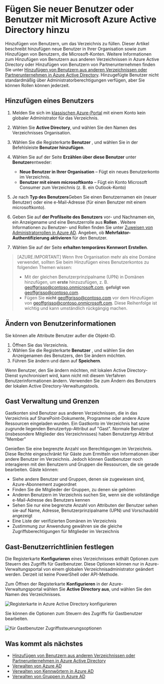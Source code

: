 <properties
    pageTitle="Hinzufügen neuer Benutzer zu Active Directory Azure | Microsoft Azure"
    description="Erläutert, wie neue Benutzer hinzufügen oder Ändern von Benutzerinformationen in Azure Active Directory."
    services="active-directory"
    documentationCenter=""
    authors="curtand"
    manager="femila"
    editor=""/>

<tags
    ms.service="active-directory"
    ms.workload="identity"
    ms.tgt_pltfrm="na"
    ms.devlang="na"
    ms.topic="get-started-article"
    ms.date="09/22/2016"
    ms.author="curtand"/>

# <a name="add-new-users--or-users-with-microsoft-accounts-to-azure-active-directory"></a>Fügen Sie neuer Benutzer oder Benutzer mit Microsoft Azure Active Directory hinzu

Hinzufügen von Benutzern, um das Verzeichnis zu füllen. Dieser Artikel beschreibt hinzufügen neue Benutzer in Ihrer Organisation sowie zum Hinzufügen von Benutzern, die Microsoft-Konten. Weitere Informationen zum Hinzufügen von Benutzern aus anderen Verzeichnissen in Azure Active Directory oder Hinzufügen von Benutzern von Partnerunternehmen finden Sie unter [Hinzufügen von Benutzern aus anderen Verzeichnissen oder Partnerunternehmen in Azure Active Directory](active-directory-create-users-external.md). Hinzugefügte Benutzer nicht standardmäßig über Administratorberechtigungen verfügen, aber Sie können Rollen können jederzeit.

## <a name="add-a-user"></a>Hinzufügen eines Benutzers

1. Melden Sie sich im [klassischen Azure-Portal](https://manage.windowsazure.com) mit einem Konto kein globaler Administrator für das Verzeichnis.
2. Wählen Sie **Active Directory**, und wählen Sie den Namen des Verzeichnisses Organisation.
3. Wählen Sie die Registerkarte **Benutzer** , und wählen Sie in der Befehlsleiste **Benutzer hinzufügen**.
4. Wählen Sie auf der Seite **Erzählen über diese Benutzer** unter **Benutzer**entweder:

    - **Neue Benutzer in Ihrer Organisation** – Fügt ein neues Benutzerkonto im Verzeichnis.
    - **Benutzer mit einem microsoftkonto** – Fügt ein Konto Microsoft Consumer zum Verzeichnis (z. B. ein Outlook-Konto)

5. Je nach **Typ des Benutzers**Geben Sie einen Benutzernamen ein (neuer Benutzer) oder eine e-Mail-Adresse (für einen Benutzer mit einem microsoftkonto).
6. Geben Sie auf **der Profilseite des Benutzers** vor- und Nachnamen ein, ein Anzeigename und eine Benutzerrolle aus **Rollen** . Weitere Informationen zu Benutzer- und Rollen finden Sie unter [Zuweisen von Administratorrollen in Azure AD](active-directory-assign-admin-roles.md). Angeben, ob **Mehrfaktor-Authentifizierung aktivieren** für den Benutzer.
7. Wählen Sie auf der Seite **erhalten temporäres Kennwort** **Erstellen**.

> [AZURE.IMPORTANT] Wenn Ihre Organisation mehr als eine Domäne verwendet, sollten Sie beim Hinzufügen eines Benutzerkontos zu folgenden Themen wissen:
>
> - Mit der gleichen Benutzerprinzipalname (UPN) in Domänen hinzufügen, um **erste** hinzuzufügen, z. B. geoffgrisso@contoso.onmicrosoft.com, **gefolgt von** geoffgrisso@contoso.com.
> - Fügen Sie **nicht** geoffgrisso@contoso.com vor dem Hinzufügen von geoffgrisso@contoso.onmicrosoft.com. Diese Reihenfolge ist wichtig und kann umständlich rückgängig machen.

## <a name="change-user-information"></a>Ändern von Benutzerinformationen

Sie können alle Attribute Benutzer außer die Objekt-ID.

1. Öffnen Sie das Verzeichnis.
2. Wählen Sie die Registerkarte **Benutzer** , und wählen Sie den Anzeigenamen des Benutzers, den Sie ändern möchten.
3. Führen Sie ändern und dann auf **Speichern**.

Wenn Benutzer, den Sie ändern möchten, mit lokalen Active Directory-Dienst synchronisiert wird, kann nicht mit diesem Verfahren Benutzerinformationen ändern. Verwenden Sie zum Ändern des Benutzers der lokalen Active Directory-Verwaltungstools.

## <a name="guest-user-management-and-limitations"></a>Gast Verwaltung und Grenzen

Gastkonten sind Benutzer aus anderen Verzeichnissen, die in das Verzeichnis auf SharePoint-Dokumente, Programme oder andere Azure Ressourcen eingeladen wurden. Ein Gastkonto im Verzeichnis hat seine zugrunde liegenden Benutzertyp-Attribut auf "Gast". Normale Benutzer (insbesondere Mitglieder des Verzeichnisses) haben Benutzertyp Attribut "Member"

Genießen Sie eine begrenzte Anzahl von Berechtigungen im Verzeichnis. Diese Rechte eingeschränkt für Gäste zum Ermitteln von Informationen über andere Benutzer im Verzeichnis. Jedoch können Gastbenutzer noch interagieren mit den Benutzern und Gruppen die Ressourcen, die sie gerade bearbeiten. Gäste können:

- Siehe andere Benutzer und Gruppen, denen sie zugewiesen sind, Azure-Abonnement zugeordnet
- Finden Sie die Mitglieder der Gruppen, zu denen sie gehören
- Anderen Benutzern im Verzeichnis suchen Sie, wenn sie die vollständige e-Mail-Adresse des Benutzers kennen
- Sehen Sie nur eine begrenzte Anzahl von Attributen der Benutzer sehen sie-auf Name, Adresse, Benutzerprinzipalname (UPN) und Vorschaubild angezeigt
- Eine Liste der verifizierten Domänen im Verzeichnis
- Zustimmung zur Anwendung gewähren sie die gleiche Zugriffsberechtigungen für Mitglieder im Verzeichnis

## <a name="set-guest-user-access-policies"></a>Gast-Benutzerrichtlinien festlegen

Die Registerkarte **Konfigurieren** eines Verzeichnisses enthält Optionen zum Steuern des Zugriffs für Gastbenutzer. Diese Optionen können nur in Azure-Verwaltungsportal von einem globalen Verzeichnisadministrator geändert werden. Derzeit ist keine PowerShell oder API-Methode.

Zum Öffnen der Registerkarte **Konfigurieren** in der Azure-Verwaltungsportal wählen Sie **Active Directory aus**, und wählen Sie den Namen des Verzeichnisses.

![Registerkarte in Azure Active Directory konfigurieren][1]

Sie können die Optionen zum Steuern des Zugriffs für Gastbenutzer bearbeiten.

![für Gastbenutzer Zugriffssteuerungsoptionen][2]


## <a name="whats-next"></a>Was kommt als nächstes

- [Hinzufügen von Benutzern aus anderen Verzeichnissen oder Partnerunternehmen in Azure Active Directory](active-directory-create-users-external.md)
- [Verwalten von Azure AD](active-directory-administer.md)
- [Verwalten von Kennwörtern in Azure AD](active-directory-manage-passwords.md)
- [Verwalten von Gruppen in Azure AD](active-directory-manage-groups.md)

<!--Image references-->
[1]: ./media/active-directory-create-users/RBACDirConfigTab.png
[2]: ./media/active-directory-create-users/RBACGuestAccessControls.png
